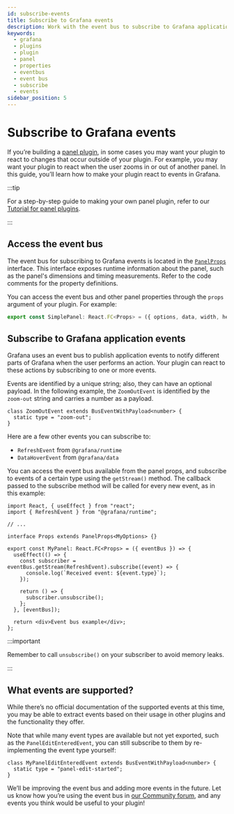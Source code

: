 ```yaml
---
id: subscribe-events
title: Subscribe to Grafana events
description: Work with the event bus to subscribe to Grafana application events
keywords:
  - grafana
  - plugins
  - plugin
  - panel
  - properties
  - eventbus
  - event bus
  - subscribe
  - events
sidebar_position: 5
---
```


# Subscribe to Grafana events

If you’re building a [panel plugin](../../key-concepts/plugin-types-usage.md#panel-visualization-plugins), in some cases you may want your plugin to react to changes that occur outside of your plugin. For example, you may want your plugin to react when the user zooms in or out of another panel. In this guide, you’ll learn how to make your plugin react to events in Grafana.

:::tip

For a step-by-step guide to making your own panel plugin, refer to our [Tutorial for panel plugins](../../tutorials/build-a-panel-plugin.md).

:::

## Access the event bus

The event bus for subscribing to Grafana events is located in the [`PanelProps`](https://github.com/grafana/grafana/blob/57960148e47e4d82e899dbfa3cb9b2d474ad56dc/packages/grafana-data/src/types/panel.ts#L74-L122) interface. This interface exposes runtime information about the panel, such as the panel's dimensions and timing measurements. Refer to the code comments for the property definitions.

You can access the event bus and other panel properties through the `props` argument of your plugin. For example:

```js title="src/components/SimplePanel.tsx"
export const SimplePanel: React.FC<Props> = ({ options, data, width, height }) => {
```

## Subscribe to Grafana application events

Grafana uses an event bus to publish application events to notify different parts of Grafana when the user performs an action. Your plugin can react to these actions by subscribing to one or more events.

Events are identified by a unique string; also, they can have an optional payload. In the following example, the `ZoomOutEvent` is identified by the `zoom-out` string and carries a number as a payload.

```tsx
class ZoomOutEvent extends BusEventWithPayload<number> {
  static type = "zoom-out";
}
```

Here are a few other events you can subscribe to:

- `RefreshEvent` from `@grafana/runtime`
- `DataHoverEvent` from `@grafana/data`

You can access the event bus available from the panel props, and subscribe to events of a certain type using the `getStream()` method. The callback passed to the subscribe method will be called for every new event, as in this example:

```tsx
import React, { useEffect } from "react";
import { RefreshEvent } from "@grafana/runtime";

// ...

interface Props extends PanelProps<MyOptions> {}

export const MyPanel: React.FC<Props> = ({ eventBus }) => {
  useEffect(() => {
    const subscriber = eventBus.getStream(RefreshEvent).subscribe((event) => {
      console.log(`Received event: ${event.type}`);
    });

    return () => {
      subscriber.unsubscribe();
    };
  }, [eventBus]);

  return <div>Event bus example</div>;
};
```

:::important

Remember to call `unsubscribe()` on your subscriber to avoid memory leaks.

:::

## What events are supported?

While there’s no official documentation of the supported events at this time, you may be able to extract events based on their usage in other plugins and the functionality they offer.

Note that while many event types are available but not yet exported, such as the `PanelEditEnteredEvent`, you can still subscribe to them by re-implementing the event type yourself:

```tsx
class MyPanelEditEnteredEvent extends BusEventWithPayload<number> {
  static type = "panel-edit-started";
}
```

We’ll be improving the event bus and adding more events in the future. Let us know how you’re using the event bus in [our Community forum](https://community.grafana.com/c/plugin-development/30), and any events you think would be useful to your plugin!
